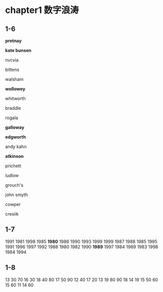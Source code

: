 # chapter1 数字浪涛


## 1-6
**pretnay**

**kate bunsen**

nvcvia

bittens

walsham

**wollowey**

whitworth

braddle

rogala

**galloway**

**edgworth**

andy kahn

**atkinson**

prichett

ludlow

grouch's

john smyth

cowper

cresiik

## 1-7

1991
1981
1998
1985
**1980**
1986
1990
1993
1999
1999
1987
1988
1985
1995
1991
1996
1997
1992
1988
1980
1982
1990
**1989**
1997
1984
1989
1983
1998
1984
1994

## 1-8
13
30
70
16
30
18
40
80
17
50
90
12
40
17
20
13
19
80
90
18
14
19
15
50
60
15
60
11
14
60